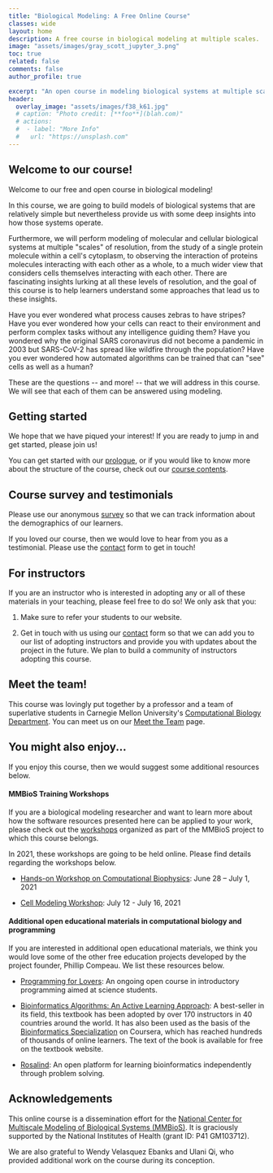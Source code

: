 ```yaml
---
title: "Biological Modeling: A Free Online Course"
classes: wide
layout: home
description: A free course in biological modeling at multiple scales.
image: "assets/images/gray_scott_jupyter_3.png"
toc: true
related: false
comments: false
author_profile: true

excerpt: "An open course in modeling biological systems at multiple scales."
header:
  overlay_image: "assets/images/f38_k61.jpg"
  # caption: "Photo credit: [**foo**](blah.com)"
  # actions:
  #  - label: "More Info"
  #   url: "https://unsplash.com"
---
```


## Welcome to our course!

Welcome to our free and open course in biological modeling!

In this course, we are going to build models of biological systems that are relatively simple but nevertheless provide us with some deep insights into how those systems operate.

Furthermore, we will perform modeling of molecular and cellular biological systems at multiple "scales" of resolution, from the study of a single protein molecule within a cell's cytoplasm, to observing the interaction of proteins molecules interacting with each other as a whole, to a much wider view that considers cells themselves interacting with each other.  There are fascinating insights lurking at all these levels of resolution, and the goal of this course is to help learners understand some approaches that lead us to these insights.

Have you ever wondered what process causes zebras to have stripes? Have you ever wondered how your cells can react to their environment and perform complex tasks without any intelligence guiding them? Have you wondered why the original SARS coronavirus did not become a pandemic in 2003 but SARS-CoV-2 has spread like wildfire through the population? Have you ever wondered how automated algorithms can be trained that can "see" cells as well as a human?

These are the questions -- and more! -- that we will address in this course. We will see that each of them can be answered using modeling.

## Getting started

We hope that we have piqued your interest! If you are ready to jump in and get started, please join us!

You can get started with our [prologue](prologue), or if you would like to know more about the structure of the course, check out our [course contents](contents).

## Course survey and testimonials

Please use our anonymous [survey](https://forms.gle/egmmBxGtBciDPYNS8) so that we can track information about the demographics of our learners.

If you loved our course, then we would love to hear from you as a testimonial. Please use the [contact](contact) form to get in touch!

## For instructors

If you are an instructor who is interested in adopting any or all of these materials in your teaching, please feel free to do so! We only ask that you:

1. Make sure to refer your students to our website.

2. Get in touch with us using our [contact](contact) form so that we can add you to our list of adopting instructors and provide you with updates about the project in the future. We plan to build a community of instructors adopting this course.

## Meet the team!

This course was lovingly put together by a professor and a team of superlative students in Carnegie Mellon University's [Computational Biology Department](http://cbd.cmu.edu). You can meet us on our [Meet the Team](meet-the-team) page.

## You might also enjoy...

If you enjoy this course, then we would suggest some additional resources below.

#### MMBioS Training Workshops

If you are a biological modeling researcher and want to learn more about how the software resources presented here can be applied to your work, please check out the <a href="https://mmbios.pitt.edu/outreach/workshops" target="_blank">workshops</a> organized as part of the MMBioS project to which this course belongs.

In 2021, these workshops are going to be held online. Please find details regarding the workshops below.

* <a href="https://mmbios.pitt.edu/workshops/2021-workshops?id=245" target="_blank">Hands-on Workshop on Computational Biophysics</a>: June 28 – July 1, 2021

* <a href="https://mmbios.pitt.edu/workshops/2021-workshops?id=247" target="_blank">Cell Modeling Workshop</a>: July 12 - July 16, 2021

#### Additional open educational materials in computational biology and programming

If you are interested in additional open educational materials, we think you would love some of the other free education projects developed by the project founder, Phillip Compeau.  We list these resources below.

* <a href="http://compeau.cbd.cmu.edu/programming-for-lovers/" target="_blank">Programming for Lovers</a>: An ongoing open course in introductory programming aimed at science students.

* <a href="https://bioinformaticsalgorithms.org" target="_blank">Bioinformatics Algorithms: An Active Learning Approach</a>: A best-seller in its field, this textbook has been adopted by over 170 instructors in 40 countries around the world. It has also been used as the basis of the <a href="https://www.coursera.org/specializations/bioinformatics" target="_blank">Bioinformatics Specialization</a> on Coursera, which has reached hundreds of thousands of online learners. The text of the book is available for free on the textbook website.

* <a href="http://rosalind.info" target="_blank">Rosalind</a>: An open platform for learning bioinformatics independently through problem solving.

## Acknowledgements

This online course is a dissemination effort for the <a href="https://mmbios.pitt.edu" target="_blank">National Center for Multiscale Modeling of Biological Systems (MMBioS)</a>. It is graciously supported by the National Institutes of Health (grant ID: P41 GM103712).

We are also grateful to Wendy Velasquez Ebanks and Ulani Qi, who provided additional work on the course during its conception.
